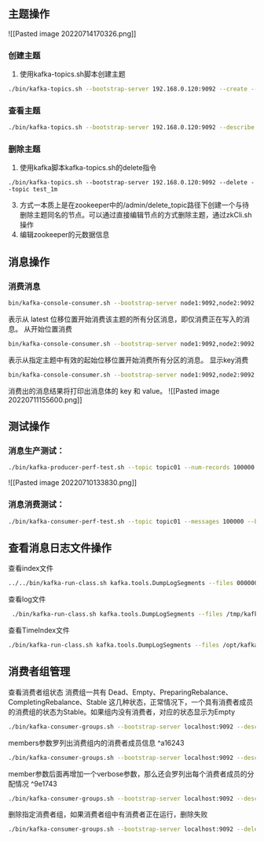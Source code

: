 ## 主题操作
![[Pasted image 20220714170326.png]]
### 创建主题
1. 使用kafka-topics.sh脚本创建主题
```bash
./bin/kafka-topics.sh --bootstrap-server 192.168.0.120:9092 --create --topic topic01 --partitions 3 --replication-factor 3
```
### 查看主题
```bash
./bin/kafka-topics.sh --bootstrap-server 192.168.0.120:9092 --describe --topic topic01
```
### 删除主题
1. 使用kafka脚本kafka-topics.sh的delete指令
```shell
./bin/kafka-topics.sh --bootstrap-server 192.168.0.120:9092 --delete --topic test_1m
```
3. 方式一本质上是在zookeeper中的/admin/delete_topic路径下创建一个与待删除主题同名的节点。可以通过直接编辑节点的方式删除主题，通过zkCli.sh操作
4. 编辑zookeeper的元数据信息
## 消息操作
### 消费消息
```bash
bin/kafka-console-consumer.sh --bootstrap-server node1:9092,node2:9092,node3:9092 --topic topicName
```
表示从 latest 位移位置开始消费该主题的所有分区消息，即仅消费正在写入的消息。
从开始位置消费
```bash
bin/kafka-console-consumer.sh --bootstrap-server node1:9092,node2:9092,node3:9092 --from-beginning --topic topicName
```

表示从指定主题中有效的起始位移位置开始消费所有分区的消息。
显示key消费
```bash
bin/kafka-console-consumer.sh --bootstrap-server node1:9092,node2:9092,node3:9092 --property print.key=true --topic topicName
```
消费出的消息结果将打印出消息体的 key 和 value。
![[Pasted image 20220711155600.png]]

## 测试操作
### 消息生产测试：
```bash
./bin/kafka-producer-perf-test.sh --topic topic01 --num-records 100000 --record-size 1024 --throughput -1 --producer-props bootstrap.servers=192.168.0.120:9092 acks=1
```

![[Pasted image 20220710133830.png]]
### 消息消费测试：
```bash
./bin/kafka-consumer-perf-test.sh --topic topic01 --messages 100000 --broker-list "192.168.0.120:9092,192.168.0.121:9092,192.168.0.122:9092"
```

## 查看消息日志文件操作
查看index文件
```bash
../../bin/kafka-run-class.sh kafka.tools.DumpLogSegments --files 00000000000000000000.index
```

查看log文件
```bash
 ./bin/kafka-run-class.sh kafka.tools.DumpLogSegments --files /tmp/kafka-logs/test3-0/00000000000000000000.log  --print-data-log
```

查看TimeIndex文件
```bash
./bin/kafka-run-class.sh kafka.tools.DumpLogSegments --files /opt/kafka_2.11-0.11.0.0/kafka-data/yilewan_mobile_info-0/0000000
```

## 消费者组管理
查看消费者组状态
消费组一共有 Dead、Empty、PreparingRebalance、CompletingRebalance、Stable 这几种状态，正常情况下，一个具有消费者成员的消费组的状态为Stable。如果组内没有消费者，对应的状态显示为Empty
```bash
./bin/kafka-consumer-groups.sh --bootstrap-server localhost:9092 --describe --group groupIdMonitor --state
```
members参数罗列出消费组内的消费者成员信息 ^a16243
```bash
./bin/kafka-consumer-groups.sh --bootstrap-server localhost:9092 --describe --group groupIdMonitor --members
```
member参数后面再增加一个verbose参数，那么还会罗列出每个消费者成员的分配情况 ^9e1743
```bash
./bin/kafka-consumer-groups.sh --bootstrap-server localhost:9092 --describe --group groupIdMonitor --member --verbose
```
删除指定消费者组，如果消费者组中有消费者正在运行，删除失败
```bash
./bin/kafka-consumer-groups.sh --bootstrap-server localhost:9092 --delete --group groupIdMonitor
```